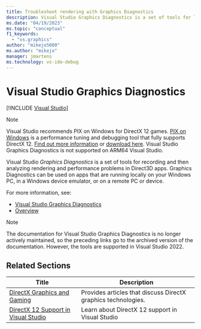 ```yaml
---
title: Troubleshoot rendering with Graphics Diagnostics
description: Visual Studio Graphics Diagnostics is a set of tools for logging and analyzing Direct3D activity. Use them to troubleshoot rendering and performance problems.
ms.date: "04/19/2023"
ms.topic: "conceptual"
f1_keywords:
  - "vs.graphics"
author: "mikejo5000"
ms.author: "mikejo"
manager: jmartens
ms.technology: vs-ide-debug
---
```

# Visual Studio Graphics Diagnostics

 [!INCLUDE [Visual Studio](~/includes/applies-to-version/vs-windows-only.md)]
>[!NOTE]
> Visual Studio recommends PIX on Windows for DirectX 12 games. [PIX on Windows](https://aka.ms/PIXonWindows) is a performance tuning and debugging tool that fully supports DirectX 12. [Find out more information](visual-studio-graphics-diagnostics-directx-12.md) or [download here](https://aka.ms/downloadPIX).
> Visual Studio Graphics Diagnostics is not supported on ARM64 Visual Studio.

Visual Studio *Graphics Diagnostics* is a set of tools for recording and then analyzing rendering and performance problems in Direct3D apps. Graphics Diagnostics can be used on apps that are running locally on your Windows PC, in a Windows device emulator, or on a remote PC or device.

For more information, see:

- [Visual Studio Graphics Diagnostics](/previous-versions/visualstudio/visual-studio-2017/debugger/graphics/visual-studio-graphics-diagnostics)
- [Overview](/previous-versions/visualstudio/visual-studio-2017/debugger/graphics/overview-of-visual-studio-graphics-diagnostics)

>[!NOTE]
> The documentation for Visual Studio Graphics Diagnostics is no longer actively maintained, so the preceding links go to the archived version of the documentation. However, the tools are supported in Visual Studio 2022.

## Related Sections

| Title | Description |
| - | - |
| [DirectX Graphics and Gaming](/windows/win32/directx) | Provides articles that discuss DirectX graphics technologies. |
| [DirectX 12 Support in Visual Studio](visual-studio-graphics-diagnostics-directx-12.md) | Learn about DirectX 12 support in Visual Studio |
